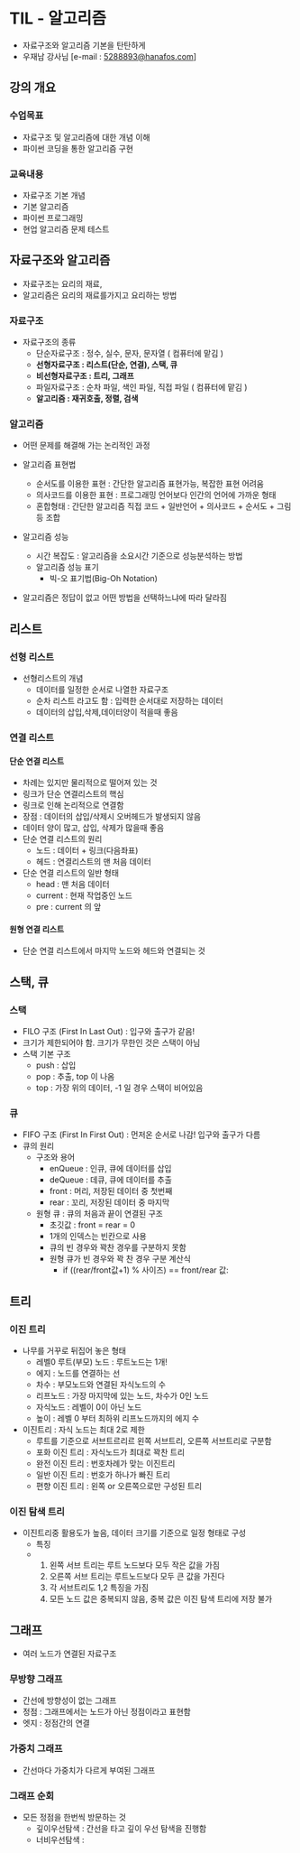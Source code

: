 # TIL - 알고리즘

- 자료구조와 알고리즘 기본을 탄탄하게
- 우재남 강사님 [e-mail : 5288893@hanafos.com]

## 강의 개요

### 수업목표

- 자료구조 및 알고리즘에 대한 개념 이해
- 파이썬 코딩을 통한 알고리즘 구현

### 교육내용

- 자료구조 기본 개념
- 기본 알고리즘
- 파이썬 프로그래밍
- 현업 알고리즘 문제 테스트

## 자료구조와 알고리즘

- 자료구조는 요리의 재료,
- 알고리즘은 요리의 재료를가지고 요리하는 방법

### 자료구조

- 자료구조의 종류
  - 단순자료구조 : 정수, 실수, 문자, 문자열 ( 컴퓨터에 맡김 )
  - **선형자료구조 : 리스트(단순, 연결), 스택, 큐**
  - **비선형자료구조 : 트리, 그래프**
  - 파일자료구조 : 순차 파일, 색인 파일, 직접 파일 ( 컴퓨터에 맡김 )
  - **알고리즘 : 재귀호출, 정렬, 검색**

### 알고리즘

- 어떤 문제를 해결해 가는 논리적인 과정
- 알고리즘 표현법 
  - 순서도를 이용한 표현 : 간단한 알고리즘 표현가능, 복잡한 표현 어려움
  - 의사코드를 이용한 표현 : 프로그래밍 언어보다 인간의 언어에 가까운 형태
  - 혼합형태 : 간단한 알고리즘 직접 코드 + 일반언어 + 의사코드 + 순서도 + 그림 등 조합
- 알고리즘 성능
  - 시간 복잡도 : 알고리즘을 소요시간 기준으로 성능분석하는 방법
  - 알고리즘 성능 표기
    - 빅-오 표기법(Big-Oh Notation)


- 알고리즘은 정답이 없고 어떤 방법을 선택하느냐에 따라 달라짐

## 리스트

### 선형 리스트

- 선형리스트의 개념
  - 데이터를 일정한 순서로 나열한 자료구조
  - 순차 리스트 라고도 함 : 입력한 순서대로 저장하는 데이터
  - 데이터의 삽입,삭제,데이터양이 적을때 좋음
  
  

### 연결 리스트

#### 단순 연결 리스트

- 차례는 있지만 물리적으로 떨어져 있는 것
- 링크가 단순 연결리스트의 핵심
- 링크로 인해 논리적으로 연결함
- 장점 : 데이터의 삽입/삭제시 오버헤드가 발생되지 않음
- 데이터 양이 많고, 삽입, 삭제가 많을때 좋음
- 단순 연결 리스트의 원리
  - 노드 : 데이터 + 링크(다음좌표)
  - 헤드 : 연결리스트의 맨 처음 데이터
- 단순 연결 리스트의 일반 형태
  - head : 맨 처음 데이터
  - current : 현재 작업중인 노드
  - pre : current 의 앞

#### 원형 연결 리스트

- 단순 연결 리스트에서 마지막 노드와 헤드와 연결되는 것

  

## 스택, 큐

### 스택

- FILO 구조 (First In Last Out) : 입구와 출구가 같음!
- 크기가 제한되어야 함. 크기가 무한인 것은 스택이 아님
- 스택 기본 구조
  - push : 삽입
  - pop : 추출, top 이 나옴
  - top : 가장 위의 데이터, -1 일 경우 스택이 비어있음

### 큐

- FIFO 구조 (First In First Out) : 먼저온 순서로 나감! 입구와 출구가 다름
- 큐의 원리
  - 구조와 용어
    - enQueue : 인큐, 큐에 데이터를 삽입
    - deQueue : 데큐, 큐에 데이터를 추출
    - front : 머리, 저장된 데이터 중 첫번째
    - rear : 꼬리, 저장된 데이터 중 마지막
  - 원형 큐 : 큐의 처음과 끝이 연결된 구조
    - 초깃값 : front = rear = 0
    - 1개의 인덱스는 빈칸으로 사용
    - 큐의 빈 경우와 꽉찬 경우를 구분하지 못함
    - 원형 큐가 빈 경우와 꽉 찬 경우 구분 계산식
      - if ((rear/front값+1) % 사이즈) == front/rear 값:

## 트리

### 이진 트리

- 나무를 거꾸로 뒤집어 놓은 형태
  - 레벨0 루트(부모) 노드 : 루트노드는 1개!
  - 에지 : 노드를 연결하는 선
  - 차수 : 부모노드와 연결된 자식노드의 수
  - 리프노드 : 가장 마지막에 있는 노드, 차수가 0인 노드
  - 자식노드 : 레벨이 0이 아닌 노드
  - 높이 : 레벨 0 부터 최하위 리프노드까지의 에지 수
- 이진트리 : 자식 노드는 최대 2로 제한
  - 루트를 기준으로 서브트르리르 왼쪽 서브트리, 오른쪽 서브트리로 구분함
  - 포화 이진 트리 : 자식노드가 최대로 꽉찬 트리
  - 완전 이진 트리 : 번호차례가 맞는 이진트리
  - 일반 이진 트리 : 번호가 하나가 빠진 트리
  - 편향 이진 트리 : 왼쪽 or 오른쪽으로만 구성된 트리

### 이진 탐색 트리

- 이진트리중 활용도가 높음, 데이터 크기를 기준으로 일정 형태로 구성
  - 특징
  - 1) 왼쪽 서브 트리는 루트 노드보다 모두 작은 값을 가짐
    2) 오른쪽 서브 트리는 루트노드보다 모두 큰 값을 가진다
    3) 각 서브트리도 1,2 특징을 가짐
    4) 모든 노드 값은 중복되지 않음, 중복 값은 이진 탐색 트리에 저장 불가 

## 그래프

- 여러 노드가 연결된 자료구조

### 무방향 그래프

- 간선에 방향성이 없는 그래프
- 정점 : 그래프에서는 노드가 아닌 정점이라고 표현함
- 엣지 : 정점간의 연결

### 가중치 그래프

- 간선마다 가중치가 다르게 부여된 그래프

### 그래프 순회

- 모든 정점을 한번씩 방문하는 것
  - 깊이우선탐색 : 간선을 타고 깊이 우선 탐색을 진행함
  - 너비우선탐색 : 















